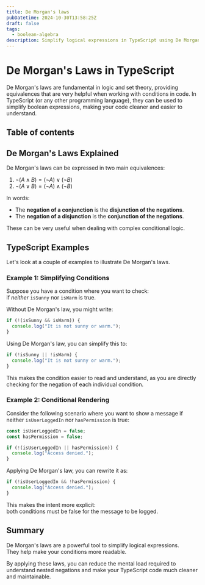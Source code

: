 ```yaml
---
title: De Morgan's laws
pubDatetime: 2024-10-30T13:58:25Z
draft: false
tags:
  - boolean-algebra
description: Simplify logical expressions in TypeScript using De Morgan's laws.
---
```

# De Morgan's Laws in TypeScript

De Morgan's laws are fundamental in logic and set theory, providing equivalences that are very helpful when working with conditions in code. In TypeScript (or any other programming language), they can be used to simplify boolean expressions, making your code cleaner and easier to understand.

## Table of contents

## De Morgan's Laws Explained

De Morgan's laws can be expressed in two main equivalences:

1. $\neg (A \land B) = (\neg A) \lor (\neg B)$
2. $\neg (A \lor B) = (\neg A) \land (\neg B)$

In words:

- The **negation of a conjunction** is the **disjunction of the negations**.
- The **negation of a disjunction** is the **conjunction of the negations**.

These can be very useful when dealing with complex conditional logic.

## TypeScript Examples

Let's look at a couple of examples to illustrate De Morgan's laws.

### Example 1: Simplifying Conditions

Suppose you have a condition where you want to check:  
if *neither* `isSunny` nor `isWarm` is true.

Without De Morgan's law, you might write:

```typescript
if (!(isSunny && isWarm)) {
  console.log("It is not sunny or warm.");
}
```

Using De Morgan's law, you can simplify this to:

```typescript
if (!isSunny || !isWarm) {
  console.log("It is not sunny or warm.");
}
```

This makes the condition easier to read and understand, as you are directly checking for the negation of each individual condition.

### Example 2: Conditional Rendering

Consider the following scenario where you want to show a message if neither `isUserLoggedIn` nor `hasPermission` is true:

```typescript
const isUserLoggedIn = false;
const hasPermission = false;

if (!(isUserLoggedIn || hasPermission)) {
  console.log("Access denied.");
}
```

Applying De Morgan's law, you can rewrite it as:

```typescript
if (!isUserLoggedIn && !hasPermission) {
  console.log("Access denied.");
}
```

This makes the intent more explicit:  
both conditions must be false for the message to be logged.

## Summary

De Morgan's laws are a powerful tool to simplify logical expressions.  
They help make your conditions more readable.

By applying these laws, you can reduce the mental load required to understand nested negations and make your TypeScript code much cleaner and maintainable.

